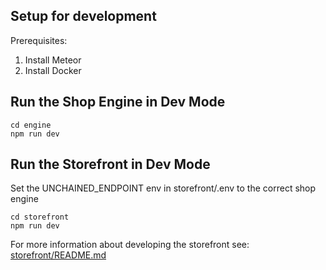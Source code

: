 ## Setup for development

Prerequisites:

1. Install Meteor
2. Install Docker

## Run the Shop Engine in Dev Mode

```
cd engine
npm run dev
```

## Run the Storefront in Dev Mode

Set the UNCHAINED_ENDPOINT env in storefront/.env to the correct shop engine

```
cd storefront
npm run dev
```

For more information about developing the storefront see: [storefront/README.md](./storefront/README.md)
